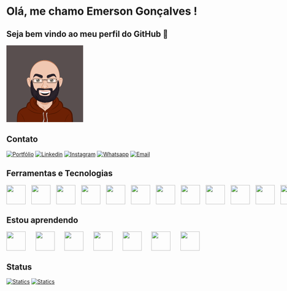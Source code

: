 # Olá, me chamo Emerson Gonçalves ! 
## Seja bem vindo ao meu perfil do GitHub 👋

<img src="./images/AvatarMaker.png" width="200px">

## Contato
[![Portfólio](https://img.shields.io/badge/website-000000?style=for-the-badge&logo=About.me&logoColor=white)]()
[![Linkedin](https://img.shields.io/badge/LinkedIn-0077B5?style=for-the-badge&logo=linkedin&logoColor=white)](https://www.linkedin.com/in/emerson-goncalves-dos-santos/)
[![Instagram](https://img.shields.io/badge/Instagram-E4405F?style=for-the-badge&logo=instagram&logoColor=white)]()
[![Whatsapp](https://img.shields.io/badge/WhatsApp-0a8967?style=for-the-badge&logo=whatsapp&logoColor=white)]()
[![Email](https://img.shields.io/badge/Gmail-D14836?style=for-the-badge&logo=gmail&logoColor=white)]()


## Ferramentas e Tecnologias
<div style="display: flex; justify-content: space-between; gap:15px;">
<img src="https://cdn.jsdelivr.net/gh/devicons/devicon/icons/html5/html5-original.svg"  width="50px" height="50px"/>
<img src="https://cdn.jsdelivr.net/gh/devicons/devicon/icons/css3/css3-original.svg" width="50px" height="50px"/>
<img src="https://cdn.jsdelivr.net/gh/devicons/devicon/icons/javascript/javascript-original.svg" width="50px" height="50px"/>
<img src="https://cdn.jsdelivr.net/gh/devicons/devicon/icons/typescript/typescript-original.svg" width="50px" height="50px"/>
<img src="https://cdn.jsdelivr.net/gh/devicons/devicon/icons/git/git-original.svg" width="50px" height="50px"/>
<img src="https://cdn.jsdelivr.net/gh/devicons/devicon/icons/github/github-original-wordmark.svg" width="50px" height="50px"/>
<img src="https://cdn.jsdelivr.net/gh/devicons/devicon/icons/react/react-original.svg" width="50px" height="50px"/>
<img src="https://cdn.jsdelivr.net/gh/devicons/devicon/icons/nodejs/nodejs-original.svg" width="50px" height="50px"/>
<img src="https://cdn.jsdelivr.net/gh/devicons/devicon/icons/postgresql/postgresql-original.svg" width="50px" height="50px"/>
<img src="https://cdn.jsdelivr.net/gh/devicons/devicon/icons/mysql/mysql-original.svg" width="50px" height="50px"/>
<img src="https://cdn.jsdelivr.net/gh/devicons/devicon/icons/express/express-original.svg" width="50px" height="50px"/>
<img src="https://cdn.jsdelivr.net/gh/devicons/devicon/icons/sqlite/sqlite-original.svg" width="50px" height="50px"/>
<img src="https://cdn.jsdelivr.net/gh/devicons/devicon/icons/python/python-original.svg" width="50px" height="50px"/>
<img src="https://cdn.jsdelivr.net/gh/devicons/devicon/icons/django/django-plain.svg" width="50px" height="50px"/>
<img src="https://cdn.jsdelivr.net/gh/devicons/devicon/icons/npm/npm-original-wordmark.svg" width="50px" height="50px"/>
<img src="https://cdn.jsdelivr.net/gh/devicons/devicon/icons/yarn/yarn-original.svg" width="50px" height="50px"/>
<img src="https://cdn.jsdelivr.net/gh/devicons/devicon/icons/ubuntu/ubuntu-plain.svg" width="50px" height="50px"/>
</div>

## Estou aprendendo

<div style="display: flex; justify-content: space-between; gap:15px;">
<img src="https://cdn.jsdelivr.net/gh/devicons/devicon/icons/bootstrap/bootstrap-original.svg" width="50px" height="50px"/>
<img src="https://cdn.jsdelivr.net/gh/devicons/devicon/icons/docker/docker-original.svg" width="50px" height="50px"/>
<img src="https://cdn.jsdelivr.net/gh/devicons/devicon/icons/graphql/graphql-plain.svg" width="50px" height="50px"/>
<img src="https://cdn.jsdelivr.net/gh/devicons/devicon/icons/jest/jest-plain.svg" width="50px" height="50px"/>
<img src="https://cdn.jsdelivr.net/gh/devicons/devicon/icons/mongodb/mongodb-original.svg" width="50px" height="50px"/>
<img src="https://cdn.jsdelivr.net/gh/devicons/devicon/icons/nextjs/nextjs-original.svg" width="50px" height="50px"/>
<img src="https://cdn.jsdelivr.net/gh/devicons/devicon/icons/sass/sass-original.svg" width="50px" height="50px"/>
</div>


## Status
[![Statics](https://github-readme-stats.vercel.app/api?username=emergs&theme=blue-green)]()
[![Statics](https://github-readme-stats.vercel.app/api/top-langs/?username=emergs&theme=blue-green)]()



<!--
**emergs/emergs** is a ✨ _special_ ✨ repository because its `README.md` (this file) appears on your GitHub profile.

Here are some ideas to get you started:

- 🔭 I’m currently working on ...
- 🌱 I’m currently learning ...
- 👯 I’m looking to collaborate on ...
- 🤔 I’m looking for help with ...
- 💬 Ask me about ...
- 📫 How to reach me: ...
- 😄 Pronouns: ...
- ⚡ Fun fact: ...
-->
